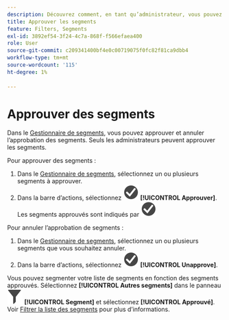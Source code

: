 ```yaml
---
description: Découvrez comment, en tant qu’administrateur, vous pouvez approuver les segments.
title: Approuver les segments
feature: Filters, Segments
exl-id: 3892ef54-3f24-4c7a-868f-f566efaea400
role: User
source-git-commit: c209341400bf4e0c00719075f0fc82f81ca9dbb4
workflow-type: tm+mt
source-wordcount: '115'
ht-degree: 1%

---
```


# Approuver des segments

Dans le [Gestionnaire de segments](seg-manage.md), vous pouvez approuver et annuler l’approbation des segments. Seuls les administrateurs peuvent approuver les segments.

Pour approuver des segments :

1. Dans le [Gestionnaire de segments](seg-manage.md), sélectionnez un ou plusieurs segments à approuver.
1. Dans la barre d’actions, sélectionnez ![CheckmarkCircle](/help/assets/icons/CheckmarkCircle.svg) **[!UICONTROL Approuver]**. Les segments approuvés sont indiqués par ![CheckmarkCircle](/help/assets/icons/CheckmarkCircle.svg)

Pour annuler l’approbation de segments :

1. Dans le [Gestionnaire de segments](seg-manage.md), sélectionnez un ou plusieurs segments que vous souhaitez annuler.
1. Dans la barre d’actions, sélectionnez ![CheckmarkCircle](/help/assets/icons/CheckmarkCircle.svg) **[!UICONTROL Unapprove]**.


Vous pouvez segmenter votre liste de segments en fonction des segments approuvés. Sélectionnez **[!UICONTROL Autres segments]** dans le panneau ![Segment](/help/assets/icons/Filter.svg) **[!UICONTROL Segment]** et sélectionnez **[!UICONTROL Approuvé]**. Voir [Filtrer la liste des segments](/help/components/segments/seg-filter.md) pour plus d’informations.
